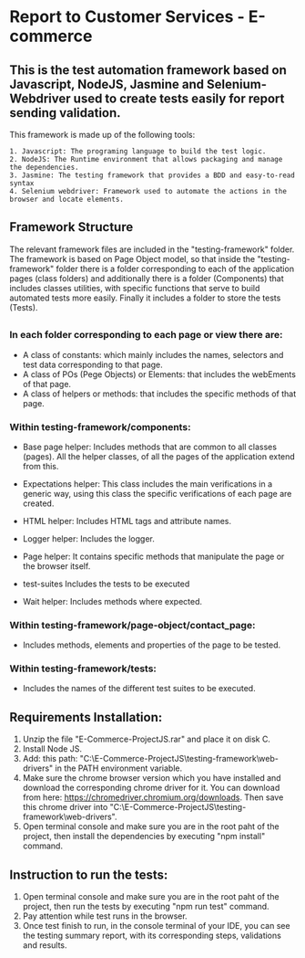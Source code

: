 # Report to Customer Services - E-commerce
## This is the test automation framework based on Javascript, NodeJS, Jasmine and Selenium-Webdriver used to create tests easily for report sending validation.

This framework is made up of the following tools:
```
1. Javascript: The programing language to build the test logic.
2. NodeJS: The Runtime environment that allows packaging and manage the dependencies.
3. Jasmine: The testing framework that provides a BDD and easy-to-read syntax 
4. Selenium webdriver: Framework used to automate the actions in the browser and locate elements.
```

## Framework Structure
The relevant framework files are included in the "testing-framework" folder. The framework is based on Page Object model, so that inside the "testing-framework" folder there is a folder corresponding to each of the application pages (class folders) and additionally there is a folder (Components) that includes classes utilities, with specific functions that serve to build automated tests more easily. Finally it includes a folder to store the tests (Tests).
##

### In each folder corresponding to each page or view there are:
* A class of constants: which mainly includes the names, selectors and test data corresponding to that page.
* A class of POs (Pege Objects) or Elements: that includes the webEments of that page.
* A class of helpers or methods: that includes the specific methods of that page.

### Within testing-framework/components:
* Base page helper: Includes methods that are common to all classes (pages). All the helper classes, of all the pages of the application extend from this.

* Expectations helper: This class includes the main verifications in a generic way, using this class the specific verifications of each page are created.

* HTML helper: Includes HTML tags and attribute names.

* Logger helper: Includes the logger.

* Page helper: It contains specific methods that manipulate the page or the browser itself.

* test-suites Includes the tests to be executed

* Wait helper: Includes methods where expected.

### Within testing-framework/page-object/contact_page: 
* Includes methods, elements and properties of the page to be tested.

### Within testing-framework/tests:
* Includes the names of the different test suites to be executed.


## Requirements Installation:
1. Unzip the file "E-Commerce-ProjectJS.rar" and place it on disk C.
2. Install Node JS.
3. Add: this path: "C:\E-Commerce-ProjectJS\testing-framework\web-drivers" in the PATH environment variable. 
4. Make sure the chrome browser version which you have installed and download the corresponding chrome driver for it. You can download from here: https://chromedriver.chromium.org/downloads.
Then save this chrome driver into "C:\E-Commerce-ProjectJS\testing-framework\web-drivers".
5. Open terminal console and make sure you are in the root paht of the project, then install the dependencies by executing "npm install" command.

## Instruction to run the tests:
1. Open terminal console and make sure you are in the root paht of the project, then run the tests by executing "npm run test" command.
2. Pay attention while test runs in the browser.
3. Once test finish to run, in the console terminal of your IDE, you can see the testing summary report, with its corresponding steps, validations and results.
